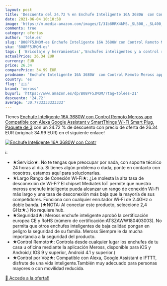 ```yaml
---
layout: post
title: 'Descuento del 24.72 % en Enchufe Inteligente 16A 3680W  con Contr'
date: 2021-06-04 10:10:58
image: 'https://m.media-amazon.com/images/I/31b8RRX4kMS._SL500_._SL400_.jpg'
comments: true
category: ofertas
author: 'tole.es'
slug: 'B08PF5JMQM-es Enchufe Inteligente 16A 3680W con Control Remoto Meross...'
sku: 'B08PF5JMQM-es'
tags: [ 'Bricolaje y herramientas','Enchufes inteligentes y a control remoto','Enchufes y accesorios','Instalación eléctrica','alexa','enchufe','inteligente','meross', ]
actualPrice: 26.34 EUR
currency: EUR
price: 26.34
comparePrice: 34.99 EUR
prodname: 'Enchufe Inteligente 16A 3680W  con Control Remoto Meross app  Compatible con Alexa  Google Assistant y SmartThings  Wi-Fi Smart Plug. Paquete de 3'
country: 'es'
flag: '🇪🇸'
brand: 'meross'
buyurl: 'https://www.amazon.es/dp/B08PF5JMQM/?tag=tolees-21'
descuento: '24.72'
average: '30.7733333333333'
---
```


Tienes [Enchufe Inteligente 16A 3680W  con Control Remoto Meross app  Compatible con Alexa  Google Assistant y SmartThings  Wi-Fi Smart Plug. Paquete de 3](https://www.amazon.es/dp/B08PF5JMQM/?tag=tolees-21) con un 24.72 % de descuento con precio de oferta de 26.34 EUR (original: 34.99 EUR) en el siguiente enlace!

[![Enchufe Inteligente 16A 3680W  con Contr](https://m.media-amazon.com/images/I/31b8RRX4kMS._SL500_._SL400_.jpg)](https://www.amazon.es/dp/B08PF5JMQM/?tag=tolees-21)

ℹ️:

- ★Servicio★: No te tengas que preocupar por nada, con soporte técnico 24 horas al día. Si tienes algún problema o duda, ponte en contacto con nosotros, estamos aquí para solucionarlas.
- ★Largo Rango de Conexión Wi-Fi★: ¿Le molesta la alta tasa de desconexión de Wi-Fi? El chipset Mediatek IoT permite que nuestro meross enchufe inteligente pueda alcanzar un rango de conexión Wi-Fi más largo y una tasa de desconexión más baja que la mayoría de sus competidores. Funciona con cualquier enrutador Wi-Fi de 2.4GHz o doble banda. (★NOTA: Al conectar este producto, seleccione 2,4 GHz★.) No requiere hub.
- ★Seguridad★: Meross enchufe inteligente aprobó la certificación europea CE y RoHS (número de certificación:ATSZAWW180403003). No permita que otros enchufes inteligentes de baja calidad pongan en peligro la seguridad de su familia. Meross Siempre le da mucha importancia a la seguridad del producto.
- ★Control Remoto★: Controla desde cualquier lugar los enchufes de tu casa u oficina mediante la aplicación Meross, disponible para iOS y Android,( IOS 9 y superior, Android 4.1 y superior.)
- ★Control por Voz★: Compatible con Alexa, Google Assistant e IFTTT, disfrute de una vida inteligente.También muy adecuado para personas mayores o con movilidad reducida.

[🛒 Accede a la oferta!!](https://www.amazon.es/dp/B08PF5JMQM/?tag=tolees-21)

